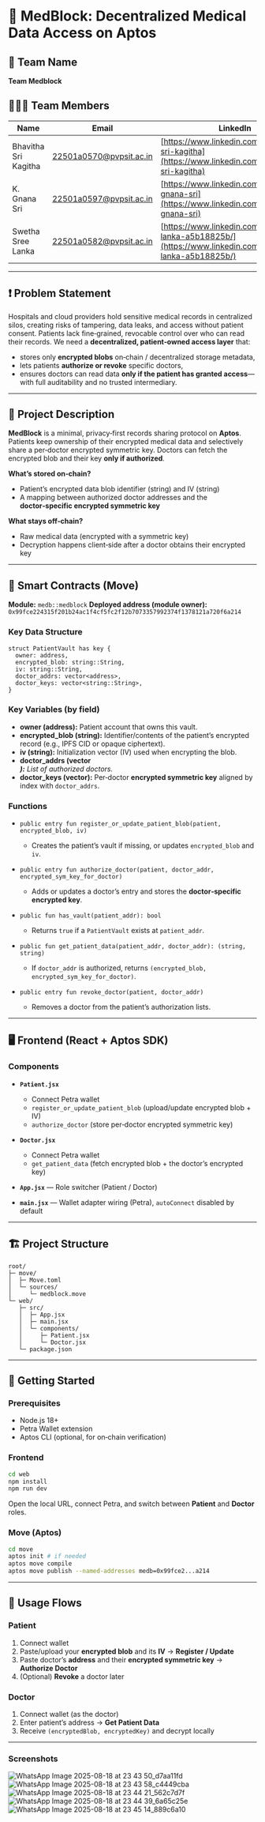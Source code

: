 # 🏥 MedBlock: Decentralized Medical Data Access on Aptos

## 👥 Team Name

**Team Medblock**

## 🧑‍🤝‍🧑 Team Members

| Name                 | Email                                                     | LinkedIn                                                                                                   |
| -------------------- | --------------------------------------------------------- | ---------------------------------------------------------------------------------------------------------- |
| Bhavitha Sri Kagitha | [22501a0570@pvpsit.ac.in](mailto:22501a0570@pvpsit.ac.in) | [https://www.linkedin.com/in/bhavitha-sri-kagitha](https://www.linkedin.com/in/bhavitha-sri-kagitha)       |
| K. Gnana Sri         | [22501a0597@pvpsit.ac.in](mailto:22501a0582@pvpsit.ac.in) | [https://www.linkedin.com/in/kemisetti-gnana-sri](https://www.linkedin.com/in/kemisetti-gnana-sri)         |
| Swetha Sree Lanka    | [22501a0582@pvpsit.ac.in](mailto:22501a0597@pvpsit.ac.in) | [https://www.linkedin.com/in/swetha-lanka-a5b18825b/](https://www.linkedin.com/in/swetha-lanka-a5b18825b/) |

--- 
## ❗ Problem Statement

Hospitals and cloud providers hold sensitive medical records in centralized silos, creating risks of tampering, data leaks, and access without patient consent. Patients lack fine‑grained, revocable control over who can read their records. We need a **decentralized, patient‑owned access layer** that:

* stores only **encrypted blobs** on‑chain / decentralized storage metadata,
* lets patients **authorize or revoke** specific doctors,
* ensures doctors can read data **only if the patient has granted access**—with full auditability and no trusted intermediary.

---

## 📖 Project Description

**MedBlock** is a minimal, privacy‑first records sharing protocol on **Aptos**. Patients keep ownership of their encrypted medical data and selectively share a per‑doctor encrypted symmetric key. Doctors can fetch the encrypted blob and their key **only if authorized**.

**What’s stored on‑chain?**

* Patient’s encrypted data blob identifier (string) and IV (string)
* A mapping between authorized doctor addresses and the **doctor‑specific encrypted symmetric key**

**What stays off‑chain?**

* Raw medical data (encrypted with a symmetric key)
* Decryption happens client‑side after a doctor obtains their encrypted key

---

## 🧠 Smart Contracts (Move)

**Module:** `medb::medblock`
**Deployed address (module owner):** `0x99fce224315f201b24ac1f4cf5fc2f12b7073357992374f1378121a720f6a214`

### Key Data Structure

```move
struct PatientVault has key {
  owner: address,
  encrypted_blob: string::String,
  iv: string::String,
  doctor_addrs: vector<address>,
  doctor_keys: vector<string::String>,
}
```

### Key Variables (by field)

* **owner (address):** Patient account that owns this vault.
* **encrypted\_blob (string):** Identifier/contents of the patient’s encrypted record (e.g., IPFS CID or opaque ciphertext).
* **iv (string):** Initialization vector (IV) used when encrypting the blob.
* **doctor\_addrs (vector<address>):** List of authorized doctors.
* **doctor\_keys (vector<string>):** Per‑doctor **encrypted symmetric key** aligned by index with `doctor_addrs`.

### Functions

* `public entry fun register_or_update_patient_blob(patient, encrypted_blob, iv)`

  * Creates the patient’s vault if missing, or updates `encrypted_blob` and `iv`.
* `public entry fun authorize_doctor(patient, doctor_addr, encrypted_sym_key_for_doctor)`

  * Adds or updates a doctor’s entry and stores the **doctor‑specific encrypted key**.
* `public fun has_vault(patient_addr): bool`

  * Returns `true` if a `PatientVault` exists at `patient_addr`.
* `public fun get_patient_data(patient_addr, doctor_addr): (string, string)`

  * If `doctor_addr` is authorized, returns `(encrypted_blob, encrypted_sym_key_for_doctor)`.
* `public entry fun revoke_doctor(patient, doctor_addr)`

  * Removes a doctor from the patient’s authorization lists.

---

## 🖥️ Frontend (React + Aptos SDK)

### Components

* **`Patient.jsx`**

  * Connect Petra wallet
  * `register_or_update_patient_blob` (upload/update encrypted blob + IV)
  * `authorize_doctor` (store per‑doctor encrypted symmetric key)
* **`Doctor.jsx`**

  * Connect Petra wallet
  * `get_patient_data` (fetch encrypted blob + the doctor’s encrypted key)
* **`App.jsx`** — Role switcher (Patient / Doctor)
* **`main.jsx`** — Wallet adapter wiring (Petra), `autoConnect` disabled by default
  
---

## 🏗️ Project Structure

```
root/
├─ move/
│  ├─ Move.toml
│  └─ sources/
│     └─ medblock.move
└─ web/
   ├─ src/
   │  ├─ App.jsx
   │  ├─ main.jsx
   │  └─ components/
   │     ├─ Patient.jsx
   │     └─ Doctor.jsx
   └─ package.json
```

---

## 🚀 Getting Started

### Prerequisites

* Node.js 18+
* Petra Wallet extension
* Aptos CLI (optional, for on‑chain verification)

### Frontend

```bash
cd web
npm install
npm run dev
```

Open the local URL, connect Petra, and switch between **Patient** and **Doctor** roles.

### Move (Aptos)

```bash
cd move
aptos init # if needed
aptos move compile
aptos move publish --named-addresses medb=0x99fce2...a214
```

---

## 🧪 Usage Flows

### Patient

1. Connect wallet
2. Paste/upload your **encrypted blob** and its **IV** → **Register / Update**
3. Paste doctor’s **address** and their **encrypted symmetric key** → **Authorize Doctor**
4. (Optional) **Revoke** a doctor later

### Doctor

1. Connect wallet (as the doctor)
2. Enter patient’s address → **Get Patient Data**
3. Receive `(encryptedBlob, encryptedKey)` and decrypt locally

---

### Screenshots

![WhatsApp Image 2025-08-18 at 23 43 50_d7aa11fd](https://github.com/user-attachments/assets/650e0852-4cd9-487c-b5d7-deb9c9d457ae)
![WhatsApp Image 2025-08-18 at 23 43 58_c4449cba](https://github.com/user-attachments/assets/9ec05498-526b-4536-b81a-69145f242247)
![WhatsApp Image 2025-08-18 at 23 44 21_562c7d7f](https://github.com/user-attachments/assets/5b75f5aa-5d83-4a03-92c9-5b4aff95879f)
![WhatsApp Image 2025-08-18 at 23 44 39_6a65c25e](https://github.com/user-attachments/assets/71b708e7-dc4b-4385-82b8-c2f68deb81c3)
![WhatsApp Image 2025-08-18 at 23 45 14_889c6a10](https://github.com/user-attachments/assets/4cf0b8cc-9222-490e-8b54-1d035191576b)

